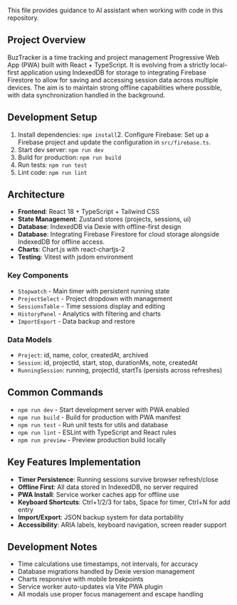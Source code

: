 This file provides guidance to AI assistant when working with code in this repository.

## Project Overview

BuzTracker is a time tracking and project management Progressive Web App (PWA) built with React + TypeScript. It is evolving from a strictly local-first application using IndexedDB for storage to integrating Firebase Firestore to allow for saving and accessing session data across multiple devices. The aim is to maintain strong offline capabilities where possible, with data synchronization handled in the background.

## Development Setup

1. Install dependencies: `npm install`2. Configure Firebase: Set up a Firebase project and update the configuration in `src/firebase.ts`.
2. Start dev server: `npm run dev`
3. Build for production: `npm run build`
4. Run tests: `npm run test`
5. Lint code: `npm run lint`

## Architecture

- **Frontend**: React 18 + TypeScript + Tailwind CSS
- **State Management**: Zustand stores (projects, sessions, ui)
- **Database**: IndexedDB via Dexie with offline-first design
- **Database**: Integrating Firebase Firestore for cloud storage alongside IndexedDB for offline access.
- **Charts**: Chart.js with react-chartjs-2
- **Testing**: Vitest with jsdom environment

### Key Components

- `Stopwatch` - Main timer with persistent running state
- `ProjectSelect` - Project dropdown with management
- `SessionsTable` - Time sessions display and editing
- `HistoryPanel` - Analytics with filtering and charts
- `ImportExport` - Data backup and restore

### Data Models

- `Project`: id, name, color, createdAt, archived
- `Session`: id, projectId, start, stop, durationMs, note, createdAt
- `RunningSession`: running, projectId, startTs (persists across refreshes)

## Common Commands

- `npm run dev` - Start development server with PWA enabled
- `npm run build` - Build for production with PWA manifest
- `npm run test` - Run unit tests for utils and database
- `npm run lint` - ESLint with TypeScript and React rules
- `npm run preview` - Preview production build locally

## Key Features Implementation

- **Timer Persistence**: Running sessions survive browser refresh/close
- **Offline First**: All data stored in IndexedDB, no server required  
- **PWA Install**: Service worker caches app for offline use
- **Keyboard Shortcuts**: Ctrl+1/2/3 for tabs, Space for timer, Ctrl+N for add entry
- **Import/Export**: JSON backup system for data portability
- **Accessibility**: ARIA labels, keyboard navigation, screen reader support

## Development Notes

- Time calculations use timestamps, not intervals, for accuracy
- Database migrations handled by Dexie version management
- Charts responsive with mobile breakpoints
- Service worker auto-updates via Vite PWA plugin
- All modals use proper focus management and escape handling